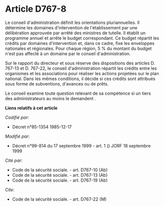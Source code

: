 # Article D767-8

Le conseil d'administration définit les orientations pluriannuelles. Il détermine les domaines d'intervention de
l'établissement par une délibération approuvée par arrêté des ministres de tutelle. Il établit un programme annuel et arrête
le budget correspondant. Ce budget répartit les crédits par domaines d'intervention et, dans ce cadre, fixe les enveloppes
nationales et régionales. Pour chaque région, 5 % du montant du budget n'est pas affecté à un domaine par le conseil
d'administration. 

Sur le rapport du directeur et sous réserve des dispositions des articles D. 767-13 et D. 767-22, le conseil d'administration
répartit les crédits entre les organismes et les associations pour réaliser les actions projetées sur le plan national. Dans
les mêmes conditions, il décide si ces crédits sont attribués sous forme de subventions, d'avances ou de prêts. 

Le conseil examine toute question relevant de sa compétence si un tiers des administrateurs au moins le demandent   .

**Liens relatifs à cet article**

_Codifié par_:

  - Décret n°85-1354 1985-12-17

_Modifié par_:

  - Décret n°99-814 du 17 septembre 1999 - art. 1 () JORF 18 septembre 1999

_Cité par_:

  - Code de la sécurité sociale. - art. D767-10 (Ab)
  - Code de la sécurité sociale. - art. D767-13 (Ab)
  - Code de la sécurité sociale. - art. D767-19 (Ab)

_Cite_:

  - Code de la sécurité sociale. - art. D767-22 (M)
